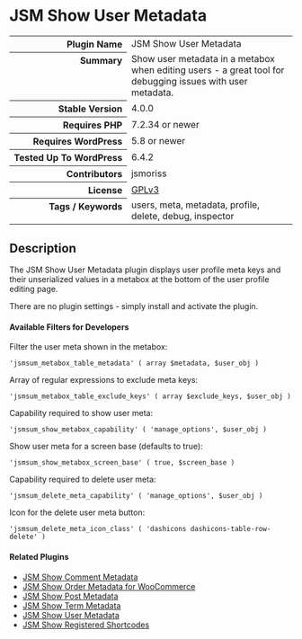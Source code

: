 <h1>JSM Show User Metadata</h1>

<table>
<tr><th align="right" valign="top" nowrap>Plugin Name</th><td>JSM Show User Metadata</td></tr>
<tr><th align="right" valign="top" nowrap>Summary</th><td>Show user metadata in a metabox when editing users - a great tool for debugging issues with user metadata.</td></tr>
<tr><th align="right" valign="top" nowrap>Stable Version</th><td>4.0.0</td></tr>
<tr><th align="right" valign="top" nowrap>Requires PHP</th><td>7.2.34 or newer</td></tr>
<tr><th align="right" valign="top" nowrap>Requires WordPress</th><td>5.8 or newer</td></tr>
<tr><th align="right" valign="top" nowrap>Tested Up To WordPress</th><td>6.4.2</td></tr>
<tr><th align="right" valign="top" nowrap>Contributors</th><td>jsmoriss</td></tr>
<tr><th align="right" valign="top" nowrap>License</th><td><a href="https://www.gnu.org/licenses/gpl.txt">GPLv3</a></td></tr>
<tr><th align="right" valign="top" nowrap>Tags / Keywords</th><td>users, meta, metadata, profile, delete, debug, inspector</td></tr>
</table>

<h2>Description</h2>

<p>The JSM Show User Metadata plugin displays user profile meta keys and their unserialized values in a metabox at the bottom of the user profile editing page.</p>

<p>There are no plugin settings - simply install and activate the plugin.</p>

<h4>Available Filters for Developers</h4>

<p>Filter the user meta shown in the metabox:</p>

<pre><code>'jsmsum_metabox_table_metadata' ( array $metadata, $user_obj )</code></pre>

<p>Array of regular expressions to exclude meta keys:</p>

<pre><code>'jsmsum_metabox_table_exclude_keys' ( array $exclude_keys, $user_obj )</code></pre>

<p>Capability required to show user meta:</p>

<pre><code>'jsmsum_show_metabox_capability' ( 'manage_options', $user_obj )</code></pre>

<p>Show user meta for a screen base (defaults to true):</p>

<pre><code>'jsmsum_show_metabox_screen_base' ( true, $screen_base )</code></pre>

<p>Capability required to delete user meta:</p>

<pre><code>'jsmsum_delete_meta_capability' ( 'manage_options', $user_obj )</code></pre>

<p>Icon for the delete user meta button:</p>

<pre><code>'jsmsum_delete_meta_icon_class' ( 'dashicons dashicons-table-row-delete' )</code></pre>

<h4>Related Plugins</h4>

<ul>
<li><a href="https://wordpress.org/plugins/jsm-show-comment-meta/">JSM Show Comment Metadata</a></li>
<li><a href="https://wordpress.org/plugins/jsm-show-order-meta/">JSM Show Order Metadata for WooCommerce</a></li>
<li><a href="https://wordpress.org/plugins/jsm-show-post-meta/">JSM Show Post Metadata</a></li>
<li><a href="https://wordpress.org/plugins/jsm-show-term-meta/">JSM Show Term Metadata</a></li>
<li><a href="https://wordpress.org/plugins/jsm-show-user-meta/">JSM Show User Metadata</a></li>
<li><a href="https://wordpress.org/plugins/jsm-show-registered-shortcodes/">JSM Show Registered Shortcodes</a></li>
</ul>

